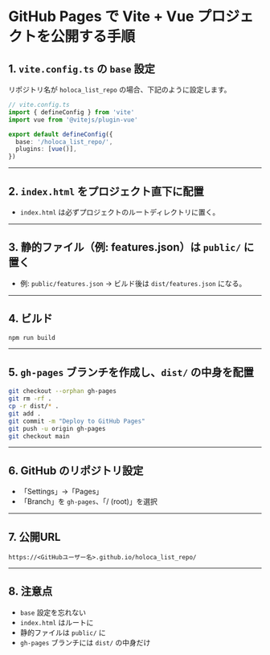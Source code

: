 # GitHub Pages で Vite + Vue プロジェクトを公開する手順

## 1. `vite.config.ts` の `base` 設定

リポジトリ名が `holoca_list_repo` の場合、下記のように設定します。

```typescript
// vite.config.ts
import { defineConfig } from 'vite'
import vue from '@vitejs/plugin-vue'

export default defineConfig({
  base: '/holoca_list_repo/',
  plugins: [vue()],
})
```

---

## 2. `index.html` をプロジェクト直下に配置

- `index.html` は必ずプロジェクトのルートディレクトリに置く。

---

## 3. 静的ファイル（例: features.json）は `public/` に置く

- 例: `public/features.json` → ビルド後は `dist/features.json` になる。

---

## 4. ビルド

```sh
npm run build
```

---

## 5. `gh-pages` ブランチを作成し、`dist/` の中身を配置

```sh
git checkout --orphan gh-pages
git rm -rf .
cp -r dist/* .
git add .
git commit -m "Deploy to GitHub Pages"
git push -u origin gh-pages
git checkout main
```

---

## 6. GitHub のリポジトリ設定

- 「Settings」→「Pages」
- 「Branch」を `gh-pages`、「/ (root)」を選択

---

## 7. 公開URL

```
https://<GitHubユーザー名>.github.io/holoca_list_repo/
```

---

## 8. 注意点

- `base` 設定を忘れない
- `index.html` はルートに
- 静的ファイルは `public/` に
- `gh-pages` ブランチには `dist/` の中身だけ